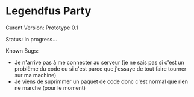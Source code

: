 # Legendfus Party

Curent Version: Prototype 0.1

Status: In progress...

Known Bugs:
- Je n'arrive pas à me connecter au serveur (je ne sais pas si c'est un problème du code ou si c'est parce que j'essaye de tout faire tourner sur ma machine)
- Je viens de suprimmer un paquet de code donc c'est normal que rien ne marche (pour le moment)
